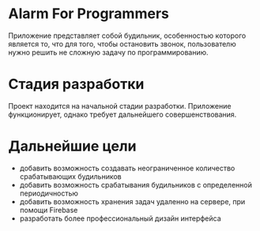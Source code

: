 # Alarm For Programmers
Приложение представляет собой будильник, особенностью которого является то, что для того, чтобы остановить звонок, пользователю нужно решить не сложную задачу по программированию.
# Стадия разработки
Проект находится на начальной стадии разработки. Приложение функционирует, однако требует дальнейшего совершенствования.
# Дальнейшие цели
- добавить возможность создавать неограниченное количество срабатывающих будильников
- добавить возможность срабатывания будильников с определенной периодичностью
- добавить возможность хранения задач удаленно на сервере, при помощи Firebase
- разработать более профессиональный дизайн интерфейса
